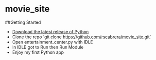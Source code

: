 # movie_site

##Getting Started

* [Download the latest release of Python](https://www.python.org/downloads/)
* Clone the repo 'git clone https://github.com/rscabrera/movie_site.git`
* Open entertainment_center.py with IDLE
* In IDLE got to Run then Run Module
* Enjoy my first Python app
